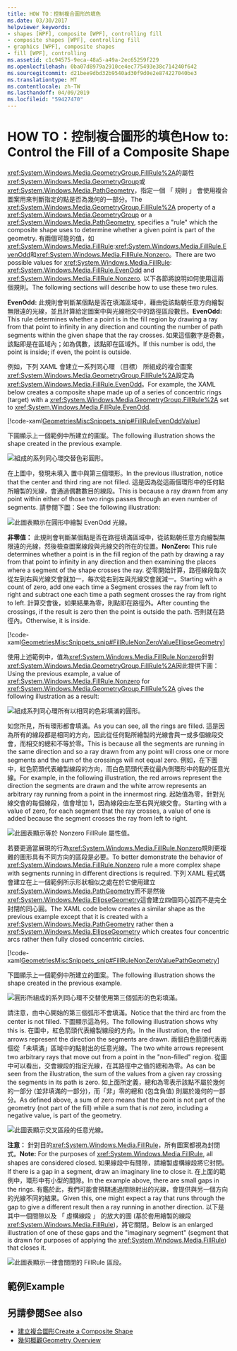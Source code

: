 ```yaml
---
title: HOW TO：控制複合圖形的填色
ms.date: 03/30/2017
helpviewer_keywords:
- shapes [WPF], composite [WPF], controlling fill
- composite shapes [WPF], controlling fill
- graphics [WPF], composite shapes
- fill [WPF], controlling
ms.assetid: c1c94575-9eca-48a5-a49a-2ec65259f229
ms.openlocfilehash: 0ba07d8979a2910ce4ec775493e38c714240f642
ms.sourcegitcommit: d21bee9dbd32b9540ad30f9d0e2e874227040be3
ms.translationtype: MT
ms.contentlocale: zh-TW
ms.lasthandoff: 04/09/2019
ms.locfileid: "59427470"
---
```

# <a name="how-to-control-the-fill-of-a-composite-shape"></a><span data-ttu-id="3cd0c-102">HOW TO：控制複合圖形的填色</span><span class="sxs-lookup"><span data-stu-id="3cd0c-102">How to: Control the Fill of a Composite Shape</span></span>
<span data-ttu-id="3cd0c-103"><xref:System.Windows.Media.GeometryGroup.FillRule%2A>的屬性<xref:System.Windows.Media.GeometryGroup>或<xref:System.Windows.Media.PathGeometry>，指定一個 「 規則 」 會使用複合圖案用來判斷指定的點是否為幾何的一部分。</span><span class="sxs-lookup"><span data-stu-id="3cd0c-103">The <xref:System.Windows.Media.GeometryGroup.FillRule%2A> property of a <xref:System.Windows.Media.GeometryGroup> or a <xref:System.Windows.Media.PathGeometry>, specifies a "rule" which the composite shape uses to determine whether a given point is part of the geometry.</span></span> <span data-ttu-id="3cd0c-104">有兩個可能的值，如<xref:System.Windows.Media.FillRule>:<xref:System.Windows.Media.FillRule.EvenOdd>和<xref:System.Windows.Media.FillRule.Nonzero>。</span><span class="sxs-lookup"><span data-stu-id="3cd0c-104">There are two possible values for <xref:System.Windows.Media.FillRule>: <xref:System.Windows.Media.FillRule.EvenOdd> and <xref:System.Windows.Media.FillRule.Nonzero>.</span></span> <span data-ttu-id="3cd0c-105">以下各節將說明如何使用這兩個規則。</span><span class="sxs-lookup"><span data-stu-id="3cd0c-105">The following sections will describe how to use these two rules.</span></span>  
  
 <span data-ttu-id="3cd0c-106">**EvenOdd:** 此規則會判斷某個點是否在填滿區域中，藉由從該點朝任意方向繪製無限遠的光線，並且計算給定圖案中與光線相交中的路徑區段數目。</span><span class="sxs-lookup"><span data-stu-id="3cd0c-106">**EvenOdd:** This rule determines whether a point is in the fill region by drawing a ray from that point to infinity in any direction and counting the number of path segments within the given shape that the ray crosses.</span></span> <span data-ttu-id="3cd0c-107">如果這個數字是奇數，該點即是在區域內；如為偶數，該點即在區域外。</span><span class="sxs-lookup"><span data-stu-id="3cd0c-107">If this number is odd, the point is inside; if even, the point is outside.</span></span>  
  
 <span data-ttu-id="3cd0c-108">例如，下列 XAML 會建立一系列同心環 （目標） 所組成的複合圖案<xref:System.Windows.Media.GeometryGroup.FillRule%2A>設定為<xref:System.Windows.Media.FillRule.EvenOdd>。</span><span class="sxs-lookup"><span data-stu-id="3cd0c-108">For example, the XAML below creates a composite shape made up of a series of concentric rings (target) with a <xref:System.Windows.Media.GeometryGroup.FillRule%2A> set to <xref:System.Windows.Media.FillRule.EvenOdd>.</span></span>  
  
 [!code-xaml[GeometriesMiscSnippets_snip#FillRuleEvenOddValue](~/samples/snippets/xaml/VS_Snippets_Wpf/GeometriesMiscSnippets_snip/XAML/FillRuleExample.xaml#fillruleevenoddvalue)]  
  
 <span data-ttu-id="3cd0c-109">下圖顯示上一個範例中所建立的圖案。</span><span class="sxs-lookup"><span data-stu-id="3cd0c-109">The following illustration shows the shape created in the previous example.</span></span>  
  
 ![組成的系列同心環交替色彩圓形。](./media/how-to-control-the-fill-of-a-composite-shape/fillrule-evenodd-property.png)  
  
 <span data-ttu-id="3cd0c-111">在上圖中，發現未填入 置中與第三個環形。</span><span class="sxs-lookup"><span data-stu-id="3cd0c-111">In the previous illustration, notice that the center and third ring are not filled.</span></span> <span data-ttu-id="3cd0c-112">這是因為從這兩個環形中的任何點所繪製的光線，會通過偶數數目的線段。</span><span class="sxs-lookup"><span data-stu-id="3cd0c-112">This is because a ray drawn from any point within either of those two rings passes through an even number of segments.</span></span> <span data-ttu-id="3cd0c-113">請參閱下圖：</span><span class="sxs-lookup"><span data-stu-id="3cd0c-113">See the following illustration:</span></span>  
  
 ![此圖表顯示在圓形中繪製 EvenOdd 光線。](./media/how-to-control-the-fill-of-a-composite-shape/fillrule-evenodd-rays.png)  
  
 <span data-ttu-id="3cd0c-115">**非零值：** 此規則會判斷某個點是否在路徑填滿區域中，從該點朝任意方向繪製無限遠的光線，然後檢查圖案線段與光線交的所在的位置。</span><span class="sxs-lookup"><span data-stu-id="3cd0c-115">**NonZero:** This rule determines whether a point is in the fill region of the path by drawing a ray from that point to infinity in any direction and then examining the places where a segment of the shape crosses the ray.</span></span> <span data-ttu-id="3cd0c-116">從零開始計算，路徑線段每次從左到右與光線交會就加一，每次從右到左與光線交會就減一。</span><span class="sxs-lookup"><span data-stu-id="3cd0c-116">Starting with a count of zero, add one each time a Segment crosses the ray from left to right and subtract one each time a path segment crosses the ray from right to left.</span></span> <span data-ttu-id="3cd0c-117">計算交會後，如果結果為零，則點即在路徑外。</span><span class="sxs-lookup"><span data-stu-id="3cd0c-117">After counting the crossings, if the result is zero then the point is outside the path.</span></span> <span data-ttu-id="3cd0c-118">否則就在路徑內。</span><span class="sxs-lookup"><span data-stu-id="3cd0c-118">Otherwise, it is inside.</span></span>  
  
 [!code-xaml[GeometriesMiscSnippets_snip#FillRuleNonZeroValueEllipseGeometry](~/samples/snippets/xaml/VS_Snippets_Wpf/GeometriesMiscSnippets_snip/XAML/FillRuleExample.xaml#fillrulenonzerovalueellipsegeometry)]  
  
 <span data-ttu-id="3cd0c-119">使用上述範例中，值為<xref:System.Windows.Media.FillRule.Nonzero>針對<xref:System.Windows.Media.GeometryGroup.FillRule%2A>因此提供下圖：</span><span class="sxs-lookup"><span data-stu-id="3cd0c-119">Using the previous example, a value of <xref:System.Windows.Media.FillRule.Nonzero> for <xref:System.Windows.Media.GeometryGroup.FillRule%2A> gives the following illustration as a result:</span></span>  
  
 ![組成系列同心環所有以相同的色彩填滿的圓形。](./media/how-to-control-the-fill-of-a-composite-shape/fillrule-value-nonzero.png)  
  
 <span data-ttu-id="3cd0c-121">如您所見，所有環形都會填滿。</span><span class="sxs-lookup"><span data-stu-id="3cd0c-121">As you can see, all the rings are filled.</span></span> <span data-ttu-id="3cd0c-122">這是因為所有的線段都是相同的方向，因此從任何點所繪製的光線會與一或多個線段交會，而相交的總和不等於零。</span><span class="sxs-lookup"><span data-stu-id="3cd0c-122">This is because all the segments are running in the same direction and so a ray drawn from any point will cross one or more segments and the sum of the crossings will not equal zero.</span></span> <span data-ttu-id="3cd0c-123">例如，在下圖中，紅色箭頭代表繪製線段的方向，而白色箭頭代表從最內側環形中的點的任意光線。</span><span class="sxs-lookup"><span data-stu-id="3cd0c-123">For example, in the following illustration, the red arrows represent the direction the segments are drawn and the white arrow represents an arbitrary ray running from a point in the innermost ring.</span></span> <span data-ttu-id="3cd0c-124">起始值為零，針對光線交會的每個線段，值會增加 1，因為線段由左至右與光線交會。</span><span class="sxs-lookup"><span data-stu-id="3cd0c-124">Starting with a value of zero, for each segment that the ray crosses, a value of one is added because the segment crosses the ray from left to right.</span></span>  
  
 ![此圖表顯示等於 Nonzero FillRule 屬性值。](./media/how-to-control-the-fill-of-a-composite-shape/fillrule-value-equal-nonzero.png)  
  
 <span data-ttu-id="3cd0c-126">若要更適當展現的行為<xref:System.Windows.Media.FillRule.Nonzero>規則更複雜的圖形具有不同方向的區段是必要。</span><span class="sxs-lookup"><span data-stu-id="3cd0c-126">To better demonstrate the behavior of <xref:System.Windows.Media.FillRule.Nonzero> rule a more complex shape with segments running in different directions is required.</span></span> <span data-ttu-id="3cd0c-127">下列 XAML 程式碼會建立在上一個範例所示形狀相似之處在於它使用建立<xref:System.Windows.Media.PathGeometry>而不是然後<xref:System.Windows.Media.EllipseGeometry>這會建立四個同心弧而不是完全封閉的同心圓。</span><span class="sxs-lookup"><span data-stu-id="3cd0c-127">The XAML code below creates a similar shape as the previous example except that it is created with a <xref:System.Windows.Media.PathGeometry> rather then a <xref:System.Windows.Media.EllipseGeometry> which creates four concentric arcs rather then fully closed concentric circles.</span></span>  
  
 [!code-xaml[GeometriesMiscSnippets_snip#FillRuleNonZeroValuePathGeometry](~/samples/snippets/xaml/VS_Snippets_Wpf/GeometriesMiscSnippets_snip/XAML/FillRuleExample.xaml#fillrulenonzerovaluepathgeometry)]  
  
 <span data-ttu-id="3cd0c-128">下圖顯示上一個範例中所建立的圖案。</span><span class="sxs-lookup"><span data-stu-id="3cd0c-128">The following illustration shows the shape created in the previous example.</span></span>  
  
 ![圓形所組成的系列同心環不交替使用第三個弧形的色彩填滿。](./media/how-to-control-the-fill-of-a-composite-shape/pathgeometry-concentric-arcs.png)  
  
 <span data-ttu-id="3cd0c-130">請注意，由中心開始的第三個弧形不會填滿。</span><span class="sxs-lookup"><span data-stu-id="3cd0c-130">Notice that the third arc from the center is not filled.</span></span> <span data-ttu-id="3cd0c-131">下圖顯示這為何。</span><span class="sxs-lookup"><span data-stu-id="3cd0c-131">The following illustration shows why this is.</span></span> <span data-ttu-id="3cd0c-132">在圖中，紅色箭頭代表繪製線段的方向。</span><span class="sxs-lookup"><span data-stu-id="3cd0c-132">In the illustration, the red arrows represent the direction the segments are drawn.</span></span> <span data-ttu-id="3cd0c-133">兩個白色箭頭代表兩個從「未填滿」區域中的點射出的任意光線。</span><span class="sxs-lookup"><span data-stu-id="3cd0c-133">The two white arrows represent two arbitrary rays that move out from a point in the "non-filled" region.</span></span> <span data-ttu-id="3cd0c-134">從圖中可以看出，交會線段的指定光線，在其路徑中之值的總和為零。</span><span class="sxs-lookup"><span data-stu-id="3cd0c-134">As can be seen from the illustration, the sum of the values from a given ray crossing the segments in its path is zero.</span></span> <span data-ttu-id="3cd0c-135">如上面所定義，總和為零表示該點不屬於幾何的一部分 (並非填滿的一部分)，而「非」零的總和 (包含負值) 則屬於幾何的一部分。</span><span class="sxs-lookup"><span data-stu-id="3cd0c-135">As defined above, a sum of zero means that the point is not part of the geometry (not part of the fill) while a sum that is *not* zero, including a negative value, is part of the geometry.</span></span>  
  
 ![此圖表顯示交叉區段的任意光線。](./media/how-to-control-the-fill-of-a-composite-shape/arbitrary-ray-cross-segment.png)  
  
 <span data-ttu-id="3cd0c-137">**注意：** 針對目的<xref:System.Windows.Media.FillRule>，所有圖案都視為封閉式。</span><span class="sxs-lookup"><span data-stu-id="3cd0c-137">**Note:** For the purposes of <xref:System.Windows.Media.FillRule>, all shapes are considered closed.</span></span> <span data-ttu-id="3cd0c-138">如果線段中有間隙，請繪製虛構線段將它封閉。</span><span class="sxs-lookup"><span data-stu-id="3cd0c-138">If there is a gap in a segment, draw an imaginary line to close it.</span></span> <span data-ttu-id="3cd0c-139">在上面的範例中，環形中有小型的間隙。</span><span class="sxs-lookup"><span data-stu-id="3cd0c-139">In the example above, there are small gaps in the rings.</span></span> <span data-ttu-id="3cd0c-140">有鑑於此，我們可能會預期通過間隙射出的光線，會提供與另一個方向的光線不同的結果。</span><span class="sxs-lookup"><span data-stu-id="3cd0c-140">Given this, one might expect a ray that runs through the gap to give a different result then a ray running in another direction.</span></span> <span data-ttu-id="3cd0c-141">以下是其中一個間隙以及 「 虛構線段 」 的放大的圖 (基於套用繪製的線段<xref:System.Windows.Media.FillRule>)，將它關閉。</span><span class="sxs-lookup"><span data-stu-id="3cd0c-141">Below is an enlarged illustration of one of these gaps and the "imaginary segment" (segment that is drawn for purposes of applying the <xref:System.Windows.Media.FillRule>) that closes it.</span></span>  
  
 ![此圖表顯示一律會關閉的 FillRule 區段。](./media/how-to-control-the-fill-of-a-composite-shape/fillrule-closed-segments.png)  
  
## <a name="example"></a><span data-ttu-id="3cd0c-143">範例</span><span class="sxs-lookup"><span data-stu-id="3cd0c-143">Example</span></span>  
  
## <a name="see-also"></a><span data-ttu-id="3cd0c-144">另請參閱</span><span class="sxs-lookup"><span data-stu-id="3cd0c-144">See also</span></span>

- [<span data-ttu-id="3cd0c-145">建立複合圖形</span><span class="sxs-lookup"><span data-stu-id="3cd0c-145">Create a Composite Shape</span></span>](how-to-create-a-composite-shape.md)
- [<span data-ttu-id="3cd0c-146">幾何概觀</span><span class="sxs-lookup"><span data-stu-id="3cd0c-146">Geometry Overview</span></span>](geometry-overview.md)
